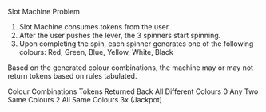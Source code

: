 Slot Machine Problem

1. Slot Machine consumes tokens from the user.
2. After the user pushes the lever, the 3 spinners start spinning.
3. Upon completing the spin, each spinner generates one of the following colours:
Red, Green, Blue, Yellow, White, Black

Based on the generated colour combinations, the machine may or may not return tokens based on rules tabulated.

Colour Combinations        Tokens Returned Back
All Different Colours	    0
Any Two Same Colours	    2
All Same Colours	        3x (Jackpot)